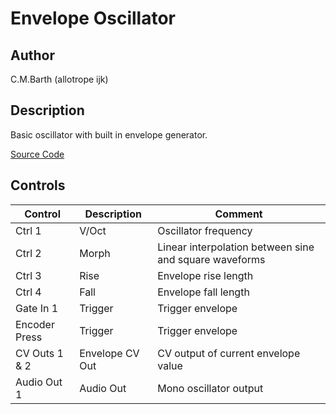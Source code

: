 # Envelope Oscillator
## Author

C.M.Barth (allotrope ijk)

## Description

Basic oscillator with built in envelope generator.

[Source Code](https://github.com/electro-smith/DaisyExamples/tree/master/patch/EnvelopeOscillator)

## Controls

| Control | Description | Comment |
| --- | --- | --- |
| Ctrl 1 | V/Oct | Oscillator frequency |
| Ctrl 2 | Morph | Linear interpolation between sine and square waveforms |
| Ctrl 3 | Rise | Envelope rise length |
| Ctrl 4 | Fall | Envelope fall length |
| Gate In 1 | Trigger | Trigger envelope |
| Encoder Press | Trigger | Trigger envelope |
| CV Outs 1 & 2 | Envelope CV Out | CV output of current envelope value |
| Audio Out 1 | Audio Out | Mono oscillator output |


